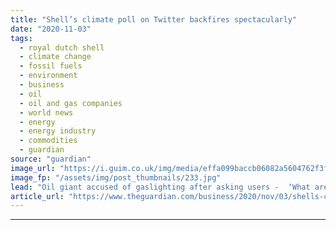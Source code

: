 ```yaml
---
title: "Shell’s climate poll on Twitter backfires spectacularly"
date: "2020-11-03"
tags: 
  - royal dutch shell
  - climate change
  - fossil fuels
  - environment
  - business
  - oil
  - oil and gas companies
  - world news
  - energy
  - energy industry
  - commodities
  - guardian
source: "guardian"
image_url: "https://i.guim.co.uk/img/media/effa099baccb06082a5604762f3f6c719943099a/0_206_5249_3149/master/5249.jpg?width=460&quality=85&auto=format&fit=max&s=26d795bcfac7ec7040a3ba29df823d25"
image_fp: "/assets/img/post_thumbnails/233.jpg"
lead: "Oil giant accused of gaslighting after asking users -  ‘What are you willing to change?’A climate poll on Twitter posted by Shell has backfired spectacularly, with the oil company accused of gaslighting the public.The survey, posted on Tuesday morning,..."
article_url: "https://www.theguardian.com/business/2020/nov/03/shells-climate-poll-on-twitter-backfires-spectacularly"
---
```


---
